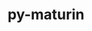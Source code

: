 ---
title: "py-maturin"
layout: cache
categories: [package, develop]
meta: {"versions": ["0.13.7"], "compilers": ["gcc@=11.3.0", "gcc@=7.3.1"], "oss": ["amzn2", "ubuntu22.04"], "platforms": ["linux"], "targets": ["x86_64_v3"], "stacks": ["ml-linux-x86_64-cpu", "ml-linux-x86_64-cuda", "root"], "num_specs": 4, "num_specs_by_stack": {"ml-linux-x86_64-cuda": 4, "ml-linux-x86_64-cpu": 4, "root": 4}}
spec_details: [{"hash": "7qv4d6icbvx732qphwhiyykfrrys647d", "compiler": "gcc@=7.3.1", "versions": ["0.13.7"], "os": "amzn2", "platform": "linux", "target": "x86_64_v3", "variants": ["build_system=python_pip"], "stacks": ["ml-linux-x86_64-cuda", "ml-linux-x86_64-cpu", "root"], "size": "-", "tarball": "https://binaries.spack.io/develop/build_cache/linux-amzn2-x86_64_v3/gcc-7.3.1/py-maturin-0.13.7/linux-amzn2-x86_64_v3-gcc-7.3.1-py-maturin-0.13.7-7qv4d6icbvx732qphwhiyykfrrys647d.spack"}, {"hash": "6k2t44dl2nwg4qihoifwf4r34hrglurw", "compiler": "gcc@=11.3.0", "versions": ["0.13.7"], "os": "ubuntu22.04", "platform": "linux", "target": "x86_64_v3", "variants": ["build_system=python_pip"], "stacks": ["ml-linux-x86_64-cuda", "ml-linux-x86_64-cpu", "root"], "size": "-", "tarball": "https://binaries.spack.io/develop/build_cache/linux-ubuntu22.04-x86_64_v3/gcc-11.3.0/py-maturin-0.13.7/linux-ubuntu22.04-x86_64_v3-gcc-11.3.0-py-maturin-0.13.7-6k2t44dl2nwg4qihoifwf4r34hrglurw.spack"}, {"hash": "cwitzm5vpr6bsq6k33m3t4pkbewwzlhg", "compiler": "gcc@=11.3.0", "versions": ["0.13.7"], "os": "ubuntu22.04", "platform": "linux", "target": "x86_64_v3", "variants": ["build_system=python_pip"], "stacks": ["ml-linux-x86_64-cuda", "ml-linux-x86_64-cpu", "root"], "size": "-", "tarball": "https://binaries.spack.io/develop/build_cache/linux-ubuntu22.04-x86_64_v3/gcc-11.3.0/py-maturin-0.13.7/linux-ubuntu22.04-x86_64_v3-gcc-11.3.0-py-maturin-0.13.7-cwitzm5vpr6bsq6k33m3t4pkbewwzlhg.spack"}, {"hash": "g4oxmqff2zm66cafotoxtetemsymt3le", "compiler": "gcc@=11.3.0", "versions": ["0.13.7"], "os": "ubuntu22.04", "platform": "linux", "target": "x86_64_v3", "variants": ["build_system=python_pip"], "stacks": ["ml-linux-x86_64-cuda", "ml-linux-x86_64-cpu", "root"], "size": "-", "tarball": "https://binaries.spack.io/develop/build_cache/linux-ubuntu22.04-x86_64_v3/gcc-11.3.0/py-maturin-0.13.7/linux-ubuntu22.04-x86_64_v3-gcc-11.3.0-py-maturin-0.13.7-g4oxmqff2zm66cafotoxtetemsymt3le.spack"}]
---